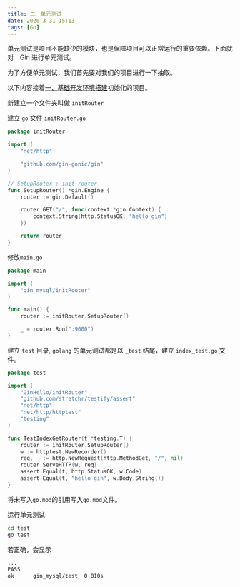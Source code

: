 ```yaml
---
title: 二、单元测试
date: 2020-3-31 15:13
tags: [Go]
---
```


<CreateTime/>
<TagLinks />

单元测试是项目不能缺少的模块，也是保障项目可以正常运行的重要依赖。下面就对　Gin 进行单元测试。

为了方便单元测试，我们首先要对我们的项目进行一下抽取。

以下内容接着[一、基础开发环境搭建](一、基础开发环境搭建.md)初始化的项目。

新建立一个文件夹叫做 `initRouter`

建立 `go` 文件 `initRouter.go`

```go
package initRouter

import (
	"net/http"

	"github.com/gin-gonic/gin"
)

// SetupRouter : init router
func SetupRouter() *gin.Engine {
	router := gin.Default()

	router.GET("/", func(context *gin.Context) {
		context.String(http.StatusOK, "hello gin")
	})

	return router
}
```

修改`main.go`

```go
package main

import (
	"gin_mysql/initRouter"
)

func main() {
	router := initRouter.SetupRouter()

	_ = router.Run(":9000")
}
```

建立 `test` 目录, `golang` 的单元测试都是以 `_test` 结尾，建立 `index_test.go` 文件。

```go
package test

import (
    "GinHello/initRouter"
    "github.com/stretchr/testify/assert"
    "net/http"
    "net/http/httptest"
    "testing"
)

func TestIndexGetRouter(t *testing.T) {
    router := initRouter.SetupRouter()
    w := httptest.NewRecorder()
    req, _ := http.NewRequest(http.MethodGet, "/", nil)
    router.ServeHTTP(w, req)
    assert.Equal(t, http.StatusOK, w.Code)
    assert.Equal(t, "hello gin", w.Body.String())
}
```

将未写入`go.mod`的引用写入`go.mod`文件。

运行单元测试

```bash
cd test
go test
```

若正确，会显示

```bash
...
PASS
ok      gin_mysql/test  0.010s
```
